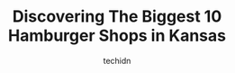 ---
layout: ampstory
image: https://i0.wp.com/paketmu.com/wp-content/uploads/2023/06/burgerfi-0-in-kansas-1686370762.jpeg?resize=640,853
author: techidn
featured: false
description: Explore the diverse Hamburger Shop scene in Kansas, home to an incredible selection of 10 establishments catering to every taste. Whether youre in search of iconic favorites or undiscovered
title: Discovering The Biggest 10 Hamburger Shops in Kansas
cover:
   title: Discovering The Biggest 10 Hamburger Shops in Kansas
   subtitle: RICKPATE
   background: https://paketmu.com/wp-content/uploads/2023/06/burgerfi-0-in-kansas-1686370762.jpeg

pages: 
 - layout: thirds
   top: <h1>#1 Town Topic Hamburgers Broadway</h1>
   bottom: "<p>The burger is great. Not sure exactly what they do but its some magic in how they grill up the onions. Wish I had got another one it was that dang good! The chili cheese</p>"
   background: https://paketmu.com/wp-content/uploads/2023/06/burgerfi-1-in-kansas-1686370763.jpeg
   backgroundblur: true
 - layout: thirds
   top: <h1>#2 Winsteads Steakburgers</h1>
   bottom: "<p>A classic Kansas City diner. Great spot for a casual lunch. My go-to is the double steakburger with regular limeade and a 50/50 (half onion rings and half fries).Their pr</p>"
   background: https://paketmu.com/wp-content/uploads/2023/06/burgerfi-2-in-kansas-1686370765.jpeg
   cta:
      link: https://paketmu.com/discovering-the-biggest-10-hamburger-shops-in-kansas/
      text: Discovering The Biggest 10 Hamburger Shops in Kansas
 - layout: thirds
   top: <h1>#3 Tays Burger Shack</h1>
   bottom: "<p>Visited this place right after a doctors appointment. Looking for a local place to try and decided on Tays. Im so glad we did. The staff was very courteous and helpful</p>"
   background: https://paketmu.com/wp-content/uploads/2023/06/burgerfi-3-in-kansas-1686370765.jpeg
   cta:
      link: https://paketmu.com/discovering-the-biggest-10-hamburger-shops-in-kansas/
      text: Discovering The Biggest 10 Hamburger Shops in Kansas
 - layout: thirds
   top: <h1>#4 Hamburger Marys Kansas City</h1>
   bottom: "<p>3700 Broadway Blvd #110, Kansas City, MO 64111, United States</p>"
   background: https://images.unsplash.com/photo-1632260260864-caf7fde5ec36?ixlib=rb-4.0.3&ixid=MnwxMjA3fDB8MHxwaG90by1wYWdlfHx8fGVufDB8fHx8&auto=format&fit=crop&w=640&h=853&q=80
   cta:
      link: https://paketmu.com/discovering-the-biggest-10-hamburger-shops-in-kansas/
      text: Discovering The Biggest 10 Hamburger Shops in Kansas
 - layout: thirds
   top: <h1>#5 Fritzs</h1>
   bottom: "<p>2450 Grand Blvd, Kansas City, MO 64108, United States</p>"
   background: https://images.unsplash.com/photo-1533998839656-76f5e4b2bccb?ixlib=rb-4.0.3&ixid=MnwxMjA3fDB8MHxwaG90by1wYWdlfHx8fGVufDB8fHx8&auto=format&fit=crop&w=640&h=853&q=80
   cta:
      link: https://paketmu.com/discovering-the-biggest-10-hamburger-shops-in-kansas/
      text: Discovering The Biggest 10 Hamburger Shops in Kansas
 - layout: thirds
   top: <h1>#6 Fritzs</h1>
   bottom: "<p>13803 W 63rd St, Shawnee, KS 66216, United States</p>"
   background: https://images.unsplash.com/photo-1547366785-564103df7e13?ixlib=rb-4.0.3&ixid=MnwxMjA3fDB8MHxwaG90by1wYWdlfHx8fGVufDB8fHx8&auto=format&fit=crop&w=640&h=853&q=80
   cta:
      link: https://paketmu.com/discovering-the-biggest-10-hamburger-shops-in-kansas/
      text: Discovering The Biggest 10 Hamburger Shops in Kansas
 - layout: thirds
   top: <h1>#7 Red Robin Gourmet Burgers and Brews</h1>
   bottom: "<p>8657 W 135th St, Overland Park, KS 66223, United States</p>"
   background: https://images.unsplash.com/photo-1615749413727-825b59a857b5?ixlib=rb-4.0.3&ixid=MnwxMjA3fDB8MHxwaG90by1wYWdlfHx8fGVufDB8fHx8&auto=format&fit=crop&w=640&h=853&q=80
   cta:
      link: https://paketmu.com/discovering-the-biggest-10-hamburger-shops-in-kansas/
      text: Discovering The Biggest 10 Hamburger Shops in Kansas
 - layout: thirds
   middle: Continue reading...
   background: https://images.unsplash.com/photo-1527066579998-dbbae57f45ce?ixlib=rb-4.0.3&ixid=MnwxMjA3fDB8MHxwaG90by1wYWdlfHx8fGVufDB8fHx8&auto=format&fit=crop&w=640&h=853&q=80
   cta:
      link: https://paketmu.com/discovering-the-biggest-10-hamburger-shops-in-kansas/
      text: Discovering The Biggest 10 Hamburger Shops in Kansas
      
---